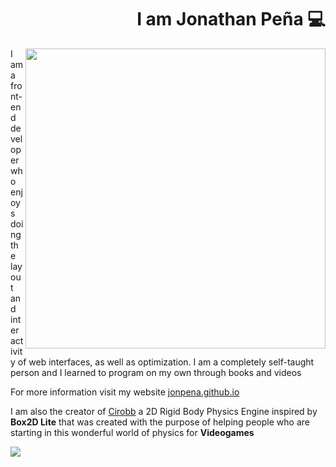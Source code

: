 <div align="right">

# I am Jonathan Peña 💻

</div>

<img width="480" height="auto" align="right" src="https://github.com/jonpena/jonpena/blob/main/banner.png">


I am a front-end developer who enjoys doing the layout and interactivity of web interfaces, as well as optimization. I am a completely self-taught person and I learned to program on my own through books and videos

For more information visit my website <a href="https://jonpena.github.io" target="_blank" rel="noopener">jonpena.github.io</a>

I am also the creator of <a href="https://github.com/jonpena/Cirobb" target="_blank" rel="noopener">Cirobb</a> a 2D Rigid Body Physics Engine inspired by **Box2D Lite** that was created with the purpose of helping people who are starting in this wonderful world of physics for **Videogames**

<img align="center" src="https://github.com/jonpena/jonpena/blob/main/poster.png">

